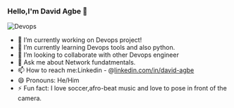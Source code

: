 ### Hello,I'm David Agbe 👋

![Devops](https://user-images.githubusercontent.com/109795043/204088313-4f0abce5-1533-406a-bebb-207bf85e269c.png)


- 🔭 I’m currently working on Devops project!
- 🌱 I’m currently learning Devops tools and also python.
- 👯 I’m looking to collaborate with other Devops engineer
- 💬 Ask me about Network fundatmentals.
- 📫 How to reach me:Linkedin - @[linkedin.com/in/david-agbe](https://www.linkedin.com/public-profile/settings?)
- 😄 Pronouns: He/Him
- ⚡ Fun fact: I love soccer,afro-beat music and love to pose in front of the camera.
